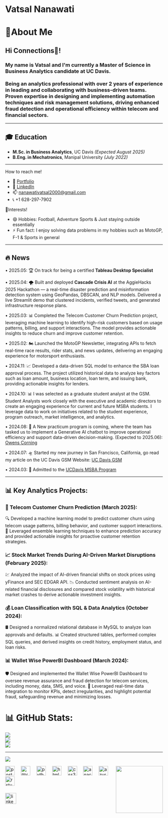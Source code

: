 <h1 align="left"> Vatsal Nanawati</h1>
<h1 align="left"> 👦About Me</h1>
<h2 align="left">Hi Connections👋! </h2>

  
<h3>My name is Vatsal and I'm currently a Master of Science in Business Analytics candidate at UC Davis.  <br><br> Being an analytics professional with over 2 years of experience in leading and collaborating with business-driven teams. <br>Proven expertise in designing and implementing automation techniques and risk management solutions, driving enhanced fraud detection and operational efficiency within telecom and financial sectors.</h3>

--- 

## 🎓 Education

- **M.Sc. in Business Analytics**, UC Davis *(Expected August 2025)*
- **B.Eng. in Mechatronics**, Manipal University *(July 2022)*

---

How to reach me!
- 👕 [Portfolio](https://vatsalnanawati.github.io/)
- 🔗 [LinkedIn](https://www.linkedin.com/in/vatsalnanawati)
- 📫 nanawativatsal2000@gmail.com
- 📞 +1 628-297-7902

🌟Interests!
- 😄 Hobbies: Football, Adventure Sports & Just staying outside essentially
- ⚡ Fun fact: I enjoy solving data problems in my hobbies such as MotoGP, F-1 & Sports in general
---
## 🔥 News

• 2025.05: 🏆 On track for being a certified **Tableau Desktop Specialist**

• 2025.04: 🌪️ Built and deployed **Cascade Crisis AI** at the AggieHacks 2025 Hackathon — a real-time disaster prediction and misinformation detection system using GeoPandas, DBSCAN, and NLP models. Delivered a live Streamlit demo that clustered incidents, verified tweets, and generated infrastructure response plans.

• 2025.03: 📊 Completed the Telecom Customer Churn Prediction project, leveraging machine learning to identify high-risk customers based on usage patterns, billing, and support interactions. The model provides actionable insights to reduce churn and improve customer retention.

• 2025.02: 🏍️ Launched the MotoGP Newsletter, integrating APIs to fetch real-time race results, rider stats, and news updates, delivering an engaging experience for motorsport enthusiasts.

• 2024.11: 📈 Developed a data-driven SQL model to enhance the SBA loan approval process. The project utilized historical data to analyze key factors such as loan amount, business location, loan term, and issuing bank, providing actionable insights for lenders.

• 2024.10: 📊 I was selected as a graduate student analyst at the GSM. Student Analysts work closely with the executive and academic directors to create an engaging experience for current and future MSBA students. I leverage data to work on initiatives related to the student experience, program outreach, market intelligence, and analytics.

• 2024.08: 🚩 A New practicum program is coming, where the team has tasked us to implement a Generative AI chatbot to improve operational efficiency and support data-driven decision-making. (Expected to 2025.06): [Owens Corning](https://www.owenscorning.com/en-us)

• 2024.07: 🛸 Started my new journey in San Francisco, California, go read my article on the UC Davis GSM Website: [UC Davis GSM](https://gsm.ucdavis.edu/blog/creating-community-my-journey-international-msba-student)

• 2024.03: 🎉 Admitted to the [UCDavis MSBA Program](https://gsm.ucdavis.edu/master-science-business-analytics-msba)

---

<h2 align="left">📊 Key Analytics Projects: </h2>

<h3 align="left">📡 Telecom Customer Churn Prediction (March 2025):</h3>
<p>🔍 Developed a machine learning model to predict customer churn using telecom usage patterns, billing behavior, and customer support interactions. 🚀 Leveraged ensemble learning techniques to enhance prediction accuracy and provided actionable insights for proactive customer retention strategies.</p>

<h3 align="left">📈 Stock Market Trends During AI-Driven Market Disruptions (February 2025):</h3>
<p>💹 Analyzed the impact of AI-driven financial shifts on stock prices using yFinance and SEC EDGAR API. 📉 Conducted sentiment analysis on AI-related financial disclosures and compared stock volatility with historical market crashes to derive actionable investment insights.</p>

<h3 align="left">💰 Loan Classification with SQL & Data Analytics (October 2024):</h3>
<p>🛢️ Designed a normalized relational database in MySQL to analyze loan approvals and defaults. 📊 Created structured tables, performed complex SQL queries, and derived insights on credit history, employment status, and loan risks.</p>

<h3 align="left">📊 Wallet Wise PowerBI Dashboard (March 2024):</h3>
<p>🛡️ Designed and implemented the Wallet Wise PowerBI Dashboard to oversee revenue assurance and fraud detection for telecom services, including money, data, SMS, and voice. 🔎 Leveraged real-time data integration to monitor KPIs, detect irregularities, and highlight potential fraud, safeguarding revenue and minimizing losses.</p>

# 📊 GitHub Stats:
![](https://github-readme-stats.vercel.app/api?username=vatsalnanawati&theme=dark&hide_border=false&include_all_commits=false&count_private=false)<br/>
![](https://github-readme-streak-stats.herokuapp.com/?user=vatsalnanawati&theme=dark&hide_border=false)<br/>
![](https://github-readme-stats.vercel.app/api/top-langs/?username=vatsalnanawati&theme=dark&hide_border=false&include_all_commits=false&count_private=false&layout=compact)

---
[![](https://visitcount.itsvg.in/api?id=vatsalnanawati&icon=0&color=0)](https://visitcount.itsvg.in)



<img align="right" height="150" src="https://i.imgflip.com/65efzo.gif"  />


<div align="left">
  <img src="https://cdn.jsdelivr.net/gh/devicons/devicon/icons/postgresql/postgresql-original.svg" height="30" alt="postgresql logo"  />
  <img width="12" />
  <img src="https://cdn.jsdelivr.net/gh/devicons/devicon/icons/mysql/mysql-original.svg" height="30" alt="mysql logo"  />
  <img width="12" />
  <img src="https://cdn.jsdelivr.net/gh/devicons/devicon/icons/python/python-original.svg" height="30" alt="python logo"  />
  <img width="12" />
  <img src="https://cdn.jsdelivr.net/gh/devicons/devicon/icons/html5/html5-original.svg" height="30" alt="html5 logo"  />
  <img width="12" />
  <img src="https://cdn.jsdelivr.net/gh/devicons/devicon/icons/css3/css3-original.svg" height="30" alt="css3 logo"  />
  <img width="12" />
  <img src="https://cdn.jsdelivr.net/gh/devicons/devicon/icons/anaconda/anaconda-original.svg" height="30" alt="anaconda logo"  />
  <img width="12" />
  <img src="https://cdn.jsdelivr.net/gh/devicons/devicon/icons/azure/azure-original.svg" height="30" alt="azure logo"  />
  <img width="12" />
  <img src="https://cdn.jsdelivr.net/gh/devicons/devicon/icons/rstudio/rstudio-original.svg" height="30" alt="rstudio logo"  />
</div>

###

<div align="left">
  <a href="https://www.linkedin.com/in/vatsalnanawati/" target="_blank">
    <img src="https://img.shields.io/static/v1?message=LinkedIn&logo=linkedin&label=&color=0077B5&logoColor=white&labelColor=&style=for-the-badge" height="35" alt="linkedin logo"  />
  </a>
</div>

###

<br clear="both">


